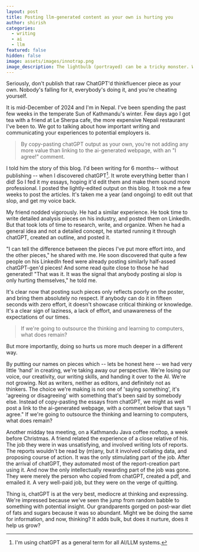 ```yaml
---
layout: post
title: Posting llm-generated content as your own is hurting you
author: shirish
categories:
  - writing
  - ai
  - llm
featured: false
hidden: false
image: assets/images/innotrap.png
image_description: The lightbulb (portrayed) can be a tricky monster. Watch out for their evil ways! Lovingly illustrated on my Kindle scribe.
---
```


Seriously, don't publish that raw ChatGPT'd thinkfluencer piece as your own. Nobody's falling for it, everybody's doing it, and you're cheating yourself.

It is mid-December of 2024 and I'm in Nepal. I've been spending the past few weeks in the temperate Sun of Kathmandu's winter. Few days ago I got tea with a friend at Le Sherpa cafe, the more expensive Nepali restaurant I've been to. We got to talking about how important writing and communicating your experiences to potential employers is.

<aside class="pquote">
    <blockquote>
        <p> By copy-pasting chatGPT output as your own, you're not adding any more value than linking to the ai-generated webpage, with an "I agree!" comment.</p>
    </blockquote>
</aside>


I told him the story of this blog. I'd been writing for 6 months-- without publishing -- when I discovered chatGPT[^1]. It wrote everything better than I did! So I fed it my essays, hoping it'd edit them and make them sound more professional. I posted the lightly-edited output on this blog. It took me a few weeks to post the articles. It's taken me a year (and ongoing) to edit out that slop, and get my voice back.

[^1]: I'm using chatGPT as a general term for all AI/LLM systems. 

My friend nodded vigorously. He had a similar experience. He took time to write detailed analysis pieces on his industry, and posted them on LinkedIn. But that took lots of time to research, write, and organize. When he had a general idea and not a detailed concept, he started running it through chatGPT, created an outline, and posted it.


"I can tell the difference between the pieces I've put more effort into, and the other pieces," he shared with me. He soon discovered that quite a few people on his LinkedIn feed were already posting similarly half-assed chatGPT-gen'd pieces! And some read quite close to those he had generated! "That was it. It was the signal that anybody posting ai slop is only hurting themselves," he told me.

It's clear now that posting such pieces only reflects poorly on the poster, and bring them absolutely no respect. If anybody can do it in fifteen seconds with zero effort, it doesn't showcase critical thinking or knowledge. It's a clear sign of laziness, a lack of effort, and unawareness of the expectations of our times.

<aside class="pquote">
    <blockquote>
        <p>If we're going to outsource the thinking and learning to computers, what does remain?</p>
    </blockquote>
</aside>

But more importantly, doing so hurts us more much deeper in a different way.

By putting our names on pieces which -- lets be honest here -- we had very little 'hand' in creating, we're taking away our perspective. We're losing our voice, our creativity, our writing skills, and handing it over to the AI. We're not growing. Not as writers, neither as editors, and definitely not as thinkers. The choice we're making is not one of 'saying something', it's 'agreeing or disagreeing' with something that's been said by somebody else. Instead of copy-pasting the essays from chatGPT, we might as well post a link to the ai-generated webpage, with a comment below that says "I agree." If we're going to outsource the thinking and learning to computers, what does remain?

Another midday tea meeting, on a Kathmandu Java coffee rooftop, a week before Christmas. A friend related the experience of a close relative of his. The job they were in was unsatisfying, and involved writing lots of reports. The reports wouldn't be read by (m)any, but it involved collating data, and proposing course of action. It was the only stimulating part of the job. After the arrival of chatGPT, they automated most of the report-creation part using it. And now the only intellectually rewarding part of the job was gone. They were merely the person who copied from chatGPT, created a pdf, and emailed it. A very well-paid job, but they were on the verge of quitting.

Thing is, chatGPT is at the very best, mediocre at thinking and expressing. We're impressed because we've seen the jump from random babble to something with potential insight. Our grandparents gorged on post-war diet of fats and sugars because it was so abundant. Might we be doing the same for information, and now, thinking? It adds bulk, but does it nurture, does it help us grow?